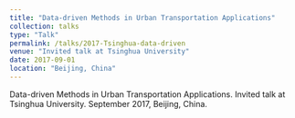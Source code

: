 ```yaml
---
title: "Data-driven Methods in Urban Transportation Applications"
collection: talks
type: "Talk"
permalink: /talks/2017-Tsinghua-data-driven
venue: "Invited talk at Tsinghua University"
date: 2017-09-01
location: "Beijing, China"
---
```



Data-driven Methods in Urban Transportation Applications. Invited talk at Tsinghua University. September 2017, Beijing, China.